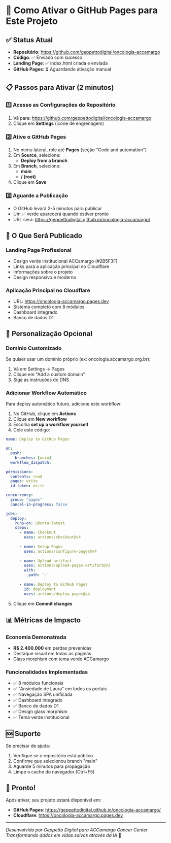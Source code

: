 # 🚀 Como Ativar o GitHub Pages para Este Projeto

## ✅ Status Atual
- **Repositório**: https://github.com/geppettodigital/oncologia-accamargo
- **Código**: ✅ Enviado com sucesso
- **Landing Page**: ✅ index.html criada e enviada
- **GitHub Pages**: ⏳ Aguardando ativação manual

## 📋 Passos para Ativar (2 minutos)

### 1️⃣ Acesse as Configurações do Repositório
1. Vá para: https://github.com/geppettodigital/oncologia-accamargo
2. Clique em **Settings** (ícone de engrenagem)

### 2️⃣ Ative o GitHub Pages
1. No menu lateral, role até **Pages** (seção "Code and automation")
2. Em **Source**, selecione:
   - **Deploy from a branch**
3. Em **Branch**, selecione:
   - **main** 
   - **/ (root)**
4. Clique em **Save**

### 3️⃣ Aguarde a Publicação
- O GitHub levará 2-5 minutos para publicar
- Um ✅ verde aparecerá quando estiver pronto
- URL será: https://geppettodigital.github.io/oncologia-accamargo/

## 🎯 O Que Será Publicado

### Landing Page Profissional
- Design verde institucional ACCamargo (#2B5F3F)
- Links para a aplicação principal no Cloudflare
- Informações sobre o projeto
- Design responsivo e moderno

### Aplicação Principal no Cloudflare
- URL: https://oncologia-accamargo.pages.dev
- Sistema completo com 8 módulos
- Dashboard integrado
- Banco de dados D1

## 🔧 Personalização Opcional

### Domínio Customizado
Se quiser usar um domínio próprio (ex: oncologia.accamargo.org.br):
1. Vá em Settings → Pages
2. Clique em "Add a custom domain"
3. Siga as instruções do DNS

### Adicionar Workflow Automático
Para deploy automático futuro, adicione este workflow:

1. No GitHub, clique em **Actions**
2. Clique em **New workflow**
3. Escolha **set up a workflow yourself**
4. Cole este código:

```yaml
name: Deploy to GitHub Pages

on:
  push:
    branches: [main]
  workflow_dispatch:

permissions:
  contents: read
  pages: write
  id-token: write

concurrency:
  group: "pages"
  cancel-in-progress: false

jobs:
  deploy:
    runs-on: ubuntu-latest
    steps:
      - name: Checkout
        uses: actions/checkout@v4
      
      - name: Setup Pages
        uses: actions/configure-pages@v4
      
      - name: Upload artifact
        uses: actions/upload-pages-artifact@v3
        with:
          path: '.'
      
      - name: Deploy to GitHub Pages
        id: deployment
        uses: actions/deploy-pages@v4
```

5. Clique em **Commit changes**

## 📊 Métricas de Impacto

### Economia Demonstrada
- **R$ 2.400.000** em perdas prevenidas
- Destaque visual em todas as páginas
- Glass morphism com tema verde ACCamargo

### Funcionalidades Implementadas
- ✅ 8 módulos funcionais
- ✅ "Ansiedade de Laura" em todos os portais
- ✅ Navegação SPA unificada
- ✅ Dashboard integrado
- ✅ Banco de dados D1
- ✅ Design glass morphism
- ✅ Tema verde institucional

## 🆘 Suporte

Se precisar de ajuda:
1. Verifique se o repositório está público
2. Confirme que selecionou branch "main"
3. Aguarde 5 minutos para propagação
4. Limpe o cache do navegador (Ctrl+F5)

## 🎉 Pronto!

Após ativar, seu projeto estará disponível em:
- **GitHub Pages**: https://geppettodigital.github.io/oncologia-accamargo/
- **Cloudflare**: https://oncologia-accamargo.pages.dev

---

*Desenvolvido por Geppetto Digital para ACCamargo Cancer Center*
*Transformando dados em vidas salvas através da IA* 💚